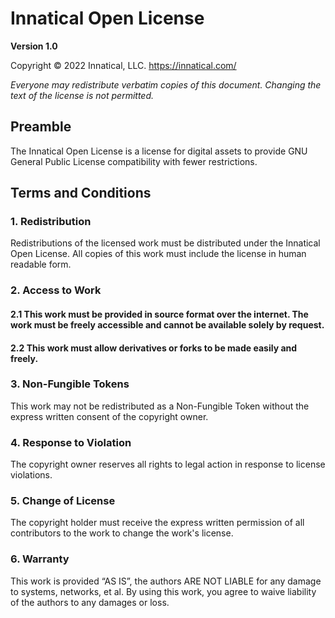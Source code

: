 # Innatical Open License
**Version 1.0**

Copyright © 2022 Innatical, LLC. <https://innatical.com/>

*Everyone may redistribute verbatim copies of this document. Changing the text of the license is not permitted.*


## Preamble
The Innatical Open License is a license for digital assets to provide GNU General Public License compatibility with fewer restrictions.


## Terms and Conditions

### 1. Redistribution
Redistributions of the licensed work must be distributed under the Innatical Open License. All copies of this work must include the license in human readable form.

### 2. Access to Work
#### 2.1 This work must be provided in source format over the internet. The work must be freely accessible and cannot be available solely by request.
#### 2.2 This work must allow derivatives or forks to be made easily and freely.

### 3. Non-Fungible Tokens
This work may not be redistributed as a Non-Fungible Token without the express written consent of the copyright owner.

### 4. Response to Violation
The copyright owner reserves all rights to legal action in response to license violations.

### 5. Change of License
The copyright holder must receive the express written permission of all contributors to the work to change the work's license.

### 6. Warranty
This work is provided “AS IS”, the authors ARE NOT LIABLE for any damage to systems, networks, et al. By using this work, you agree to waive liability of the authors to any damages or loss.
